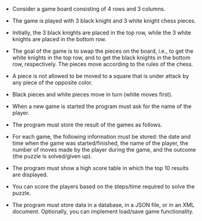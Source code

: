 - Consider a game board consisting of 4 rows and 3 columns.
- The game is played with 3 black knight and 3 white knight chess pieces.
- Initially, the 3 black knights are placed in the top row, while the 3 white knights are placed in the bottom row.
- The goal of the game is to swap the pieces on the board, i.e., to get the white knights in the top row, and to get the black knights in the bottom row, respectively. The pieces move according to the rules of the chess.
- A piece is not allowed to be moved to a square that is under attack by any piece of the opposite color.
- Black pieces and white pieces move in turn (white moves first).



- When a new game is started the program must ask for the name of the player.



- The program must store the result of the games as follows.
- For each game, the following information must be stored: the date and time when the game was started/finished, the name of the player, the number of moves made by the player during the game, and the outcome (the puzzle is solved/given up).
- The program must show a high score table in which the top 10 results are displayed.
- You can score the players based on the steps/time required to solve the puzzle.



- The program must store data in a database, in a JSON file, or in an XML document. Optionally, you can implement load/save game functionality.
